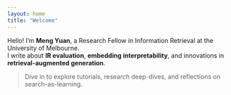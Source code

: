 ```yaml
---
layout: home
title: "Welcome"
---
```


Hello! I’m **Meng Yuan**, a Research Fellow in Information Retrieval at the University of Melbourne.  
I write about **IR evaluation**, **embedding interpretability**, and innovations in **retrieval-augmented generation**.  

> Dive in to explore tutorials, research deep-dives, and reflections on search-as-learning.
